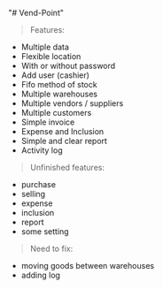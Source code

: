 "# Vend-Point" 

> Features:
  - Multiple data
  - Flexible location
  - With or without password
  - Add user (cashier)
  - Fifo method of stock
  - Multiple warehouses
  - Multiple vendors / suppliers
  - Multiple customers
  - Simple invoice
  - Expense and Inclusion
  - Simple and clear report
  - Activity log

> Unfinished features:
  - purchase
  - selling
  - expense
  - inclusion
  - report
  - some setting

> Need to fix:
  - moving goods between warehouses
  - adding log
